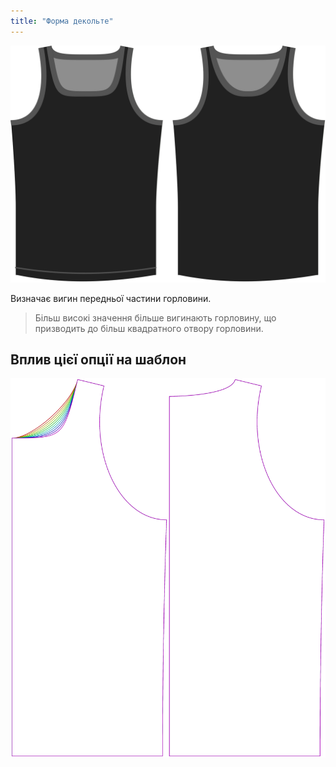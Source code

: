 ```yaml
---
title: "Форма декольте"
---
```


![Варіант форми вирізу горловини на Аароні](./necklinebend.svg)

Визначає вигин передньої частини горловини.

> Більш високі значення більше вигинають горловину, що призводить до більш квадратного отвору горловини.

## Вплив цієї опції на шаблон

![На цьому зображенні показано вплив цієї опції шляхом накладання декількох варіантів, які мають різне значення для цієї опції](aaron_necklinebend_sample.svg "Вплив цієї опції на шаблон")
